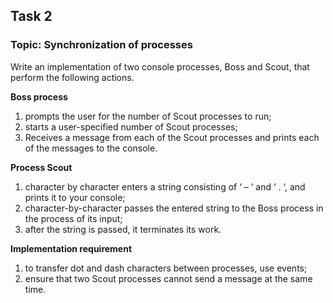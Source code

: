 ## Task 2
 
### Topic: Synchronization of processes
 
Write an implementation of two console processes, Boss and Scout, that perform the following actions.
 
**Boss process**
1. prompts the user for the number of Scout processes to run;
2. starts a user-specified number of Scout processes;
3. Receives a message from each of the Scout processes and prints each of the messages to the console.
 
**Process Scout**
1. character by character enters a string consisting of ‘ – ‘ and ‘ . ‘, and prints it to your console;
2. character-by-character passes the entered string to the Boss process in the process of its input;
3. after the string is passed, it terminates its work.
 
**Implementation requirement**
1. to transfer dot and dash characters between processes, use events;
2. ensure that two Scout processes cannot send a message at the same time.
